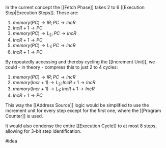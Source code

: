 In the current concept the [[Fetch Phase]] takes 2 to 6 [[Execution Step|Execution Steps]]. These are:

1. $memory(PC) \rightarrow IR; PC \rightarrow IncR$
2. $IncR + 1 \rightarrow PC$
3. $memory(PC) \rightarrow L_2; PC \rightarrow IncR$
4. $IncR + 1 \rightarrow PC$
5. $memory(PC) \rightarrow L_1; PC \rightarrow IncR$
6. $IncR + 1 \rightarrow PC$

By repeatedly accessing and thereby cycling the [[Increment Unit]], we could - in theory - compress this to just 2 to 4 cycles:

1. $memory(PC) \rightarrow IR; PC \rightarrow IncR$
2. $memory(Incr + 1) \rightarrow L_2; IncR + 1 \rightarrow IncR$
3. $memory(Incr + 1) \rightarrow L_1; IncR + 1 \rightarrow IncR$
4. $IncR + 1 \rightarrow PC$

This way the [[Address Source]] logic would be simplified to use the increment unit for every step except for the first one, where the [[Program Counter]] is used.

It would also condense the entire [[Execution Cycle]] to at most 8 steps, allowing for 3-bit step identification.

#idea